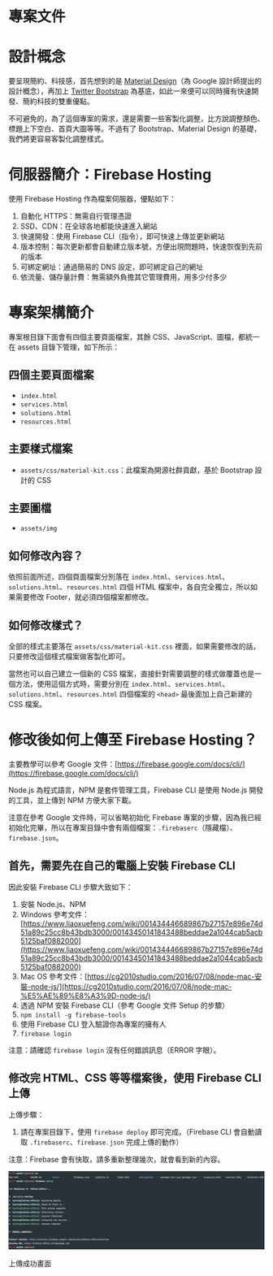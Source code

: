 # 專案文件

# 設計概念

要呈現簡約、科技感，首先想到的是 [Material Design](https://material.io/design/)（為 Google 設計師提出的設計概念），再加上 [Twitter Bootstrap](https://getbootstrap.com/) 為基底，如此一來便可以同時擁有快速開發、簡約科技的雙重優點。

不可避免的，為了這個專案的需求，還是需要一些客製化調整，比方說調整顏色、標題上下空白、首頁大圖等等。不過有了 Bootstrap、Material Design 的基礎，我們將更容易客製化調整樣式。

# 伺服器簡介：Firebase Hosting

使用 Firebase Hosting 作為檔案伺服器，優點如下：

1. 自動化 HTTPS：無需自行管理憑證
2. SSD、CDN：在全球各地都能快速進入網站
3. 快速開發：使用 Firebase CLI（指令），即可快速上傳並更新網站
4. 版本控制：每次更新都會自動建立版本號，方便出現問題時，快速恢復到先前的版本
5. 可綁定網址：通過簡易的 DNS 設定，即可綁定自己的網址
6. 依流量、儲存量計費：無需額外負擔其它管理費用，用多少付多少

# 專案架構簡介

專案根目錄下面會有四個主要頁面檔案，其餘 CSS、JavaScript、圖檔，都統一在 assets 目錄下管理，如下所示：

## 四個主要頁面檔案

- `index.html`
- `services.html`
- `solutions.html`
- `resources.html`

## 主要樣式檔案

- `assets/css/material-kit.css`：此檔案為開源社群貢獻，基於 Bootstrap 設計的 CSS

## 主要圖檔

- `assets/img`

## 如何修改內容？

依照前面所述，四個頁面檔案分別落在 `index.html`、`services.html`、`solutions.html`、`resources.html` 四個 HTML 檔案中，各自完全獨立，所以如果需要修改 Footer，就必須四個檔案都修改。

## 如何修改樣式？

全部的樣式主要落在 `assets/css/material-kit.css` 裡面，如果需要修改的話，只要修改這個樣式檔案做客製化即可。

當然也可以自己建立一個新的 CSS 檔案，直接針對需要調整的樣式做覆蓋也是一個方法，使用這個方式時，需要分別在 `index.html`、`services.html`、`solutions.html`、`resources.html` 四個檔案的 `<head>` 最後面加上自己新建的 CSS 檔案。

# 修改後如何上傳至 Firebase Hosting？

主要教學可以參考 Google 文件：[https://firebase.google.com/docs/cli/](https://firebase.google.com/docs/cli/)

Node.js 為程式語言，NPM 是套件管理工具，Firebase CLI 是使用 Node.js 開發的工具，並上傳到 NPM 方便大家下載。

注意在參考 Google 文件時，可以省略初始化 Firebase 專案的步驟，因為我已經初始化完畢，所以在專案目錄中會有兩個檔案：`.firebaserc`（隱藏檔）、`firebase.json`。

## 首先，需要先在自己的電腦上安裝 Firebase CLI

因此安裝 Firebase CLI 步驟大致如下：

1. 安裝 Node.js、NPM
  1. Windows 參考文件：[https://www.liaoxuefeng.com/wiki/001434446689867b27157e896e74d51a89c25cc8b43bdb3000/00143450141843488beddae2a1044cab5acb5125baf0882000](https://www.liaoxuefeng.com/wiki/001434446689867b27157e896e74d51a89c25cc8b43bdb3000/00143450141843488beddae2a1044cab5acb5125baf0882000)
  2. Mac OS 參考文件：[https://cg2010studio.com/2016/07/08/node-mac-安裝-node-js/](https://cg2010studio.com/2016/07/08/node-mac-%E5%AE%89%E8%A3%9D-node-js/)
2. 透過 NPM 安裝 Firebase CLI（參考 Google 文件 Setup 的步驟）
  1. `npm install -g firebase-tools`
3. 使用 Firebase CLI 登入驗證你為專案的擁有人
  1. `firebase login`

注意：請確認 `firebase login` 沒有任何錯誤訊息（ERROR 字眼）。

## 修改完 HTML、CSS 等等檔案後，使用 Firebase CLI 上傳

上傳步驟：

1. 請在專案目錄下，使用 `firebase deploy` 即可完成。（Firebase CLI 會自動讀取 `.firebaserc`、`firebase.json` 完成上傳的動作）

注意：Firebase 會有快取，請多重新整理幾次，就會看到新的內容。

![](firebase-deploy-success.png)

上傳成功畫面
